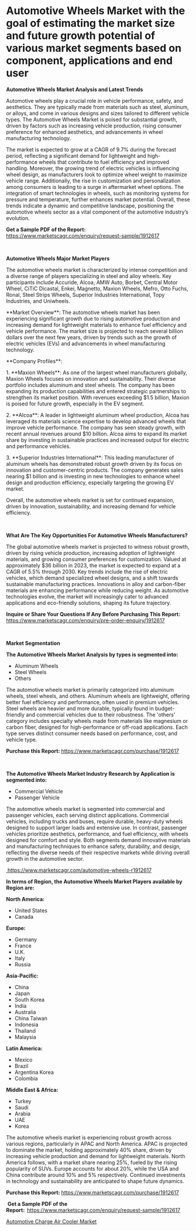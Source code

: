 <p><h1>Automotive Wheels Market with the goal of estimating the market size and future growth potential of various market segments based on component, applications and end user</h1></p><p><strong>Automotive Wheels Market Analysis and Latest Trends</strong></p>
<p><p>Automotive wheels play a crucial role in vehicle performance, safety, and aesthetics. They are typically made from materials such as steel, aluminum, or alloys, and come in various designs and sizes tailored to different vehicle types. The Automotive Wheels Market is poised for substantial growth, driven by factors such as increasing vehicle production, rising consumer preference for enhanced aesthetics, and advancements in wheel manufacturing technology.</p><p>The market is expected to grow at a CAGR of 9.7% during the forecast period, reflecting a significant demand for lightweight and high-performance wheels that contribute to fuel efficiency and improved handling. Moreover, the growing trend of electric vehicles is influencing wheel design, as manufacturers look to optimize wheel weight to maximize vehicle range. Additionally, the rise in customization and personalization among consumers is leading to a surge in aftermarket wheel options. The integration of smart technologies in wheels, such as monitoring systems for pressure and temperature, further enhances market potential. Overall, these trends indicate a dynamic and competitive landscape, positioning the automotive wheels sector as a vital component of the automotive industry’s evolution.</p></p>
<p><strong>Get a Sample PDF of the Report:&nbsp;</strong> <a href="https://www.marketscagr.com/enquiry/request-sample/1912617?utm_campaign=2039&utm_medium=2&utm_source=Github&utm_content=ia&utm_term=30032025&utm_id=automotive-wheels">https://www.marketscagr.com/enquiry/request-sample/1912617</a></p>
<p>&nbsp;</p>
<p><strong>Automotive Wheels Major Market Players</strong></p>
<p><p>The automotive wheels market is characterized by intense competition and a diverse range of players specializing in steel and alloy wheels. Key participants include Accuride, Alcoa, AMW Auto, Borbet, Central Motor Wheel, CiTiC Dicastal, Enkei, Magnetto, Maxion Wheels, Mefro, Otto Fuchs, Ronal, Steel Strips Wheels, Superior Industries International, Topy Industries, and Uniwheels.</p><p>**Market Overview**: The automotive wheels market has been experiencing significant growth due to rising automotive production and increasing demand for lightweight materials to enhance fuel efficiency and vehicle performance. The market size is projected to reach several billion dollars over the next few years, driven by trends such as the growth of electric vehicles (EVs) and advancements in wheel manufacturing technology.</p><p>**Company Profiles**:</p><p>1. **Maxion Wheels**: As one of the largest wheel manufacturers globally, Maxion Wheels focuses on innovation and sustainability. Their diverse portfolio includes aluminum and steel wheels. The company has been expanding its production capabilities and entered strategic partnerships to strengthen its market position. With revenues exceeding $1.5 billion, Maxion is poised for future growth, especially in the EV segment.</p><p>2. **Alcoa**: A leader in lightweight aluminum wheel production, Alcoa has leveraged its materials science expertise to develop advanced wheels that improve vehicle performance. The company has seen steady growth, with recent annual revenues around $10 billion. Alcoa aims to expand its market share by investing in sustainable practices and increased output for electric and performance vehicles.</p><p>3. **Superior Industries International**: This leading manufacturer of aluminum wheels has demonstrated robust growth driven by its focus on innovation and customer-centric products. The company generates sales nearing $1 billion and is investing in new technologies to enhance wheel design and production efficiency, especially targeting the growing EV market.</p><p>Overall, the automotive wheels market is set for continued expansion, driven by innovation, sustainability, and increasing demand for vehicle efficiency.</p></p>
<p>&nbsp;</p>
<p><strong>What Are The Key Opportunities For Automotive Wheels Manufacturers?</strong></p>
<p><p>The global automotive wheels market is projected to witness robust growth, driven by rising vehicle production, increasing adoption of lightweight materials, and growing consumer preferences for customization. Valued at approximately $36 billion in 2023, the market is expected to expand at a CAGR of 5.5% through 2030. Key trends include the rise of electric vehicles, which demand specialized wheel designs, and a shift towards sustainable manufacturing practices. Innovations in alloy and carbon-fiber materials are enhancing performance while reducing weight. As automotive technologies evolve, the market will increasingly cater to advanced applications and eco-friendly solutions, shaping its future trajectory.</p></p>
<p><strong>Inquire or Share Your Questions If Any Before Purchasing This Report:</strong> <a href="https://www.marketscagr.com/enquiry/pre-order-enquiry/1912617?utm_campaign=2039&utm_medium=2&utm_source=Github&utm_content=ia&utm_term=30032025&utm_id=automotive-wheels">https://www.marketscagr.com/enquiry/pre-order-enquiry/1912617</a></p>
<p>&nbsp;</p>
<p><strong>Market Segmentation</strong></p>
<p><strong>The Automotive Wheels Market Analysis by types is segmented into:</strong></p>
<p><ul><li>Aluminum Wheels</li><li>Steel Wheels</li><li>Others</li></ul></p>
<p><p>The automotive wheels market is primarily categorized into aluminum wheels, steel wheels, and others. Aluminum wheels are lightweight, offering better fuel efficiency and performance, often used in premium vehicles. Steel wheels are heavier and more durable, typically found in budget-friendly and commercial vehicles due to their robustness. The 'others' category includes specialty wheels made from materials like magnesium or carbon fiber, designed for high-performance or off-road applications. Each type serves distinct consumer needs based on performance, cost, and vehicle type.</p></p>
<p><strong>Purchase this Report:&nbsp;</strong><a href="https://www.marketscagr.com/purchase/1912617?utm_campaign=2039&utm_medium=2&utm_source=Github&utm_content=ia&utm_term=30032025&utm_id=automotive-wheels">https://www.marketscagr.com/purchase/1912617</a></p>
<p>&nbsp;</p>
<p><strong>The Automotive Wheels Market Industry Research by Application is segmented into:</strong></p>
<p><ul><li>Commercial Vehicle</li><li>Passenger Vehicle</li></ul></p>
<p><p>The automotive wheels market is segmented into commercial and passenger vehicles, each serving distinct applications. Commercial vehicles, including trucks and buses, require durable, heavy-duty wheels designed to support larger loads and extensive use. In contrast, passenger vehicles prioritize aesthetics, performance, and fuel efficiency, with wheels designed for comfort and style. Both segments demand innovative materials and manufacturing techniques to enhance safety, durability, and design, reflecting the diverse needs of their respective markets while driving overall growth in the automotive sector.</p></p>
<p><a href="https://www.marketscagr.com/automotive-wheels-r1912617?utm_campaign=2039&utm_medium=2&utm_source=Github&utm_content=ia&utm_term=30032025&utm_id=automotive-wheels">&nbsp;https://www.marketscagr.com/automotive-wheels-r1912617</a></p>
<p><strong>In terms of Region, the Automotive Wheels Market Players available by Region are:</strong></p>
<p>
    <p> <strong> North America: </strong>
        <ul>
            <li>United States</li>
            <li>Canada</li>
        </ul>
        </p> 
    <p> <strong> Europe: </strong>
        <ul>
            <li>Germany</li>
            <li>France</li>
            <li>U.K.</li>
            <li>Italy</li>
            <li>Russia</li>
        </ul>
        </p> 
    <p> <strong> Asia-Pacific: </strong>
        <ul>
            <li>China</li>
            <li>Japan</li>
            <li>South Korea</li>
            <li>India</li>
            <li>Australia</li>
            <li>China Taiwan</li>
            <li>Indonesia</li>
            <li>Thailand</li>
            <li>Malaysia</li>
        </ul>
        </p> 
    <p> <strong> Latin America: </strong>
        <ul>
            <li>Mexico</li>
            <li>Brazil</li>
            <li>Argentina Korea</li>
            <li>Colombia</li>
        </ul>
        </p> 
    <p> <strong> Middle East & Africa: </strong>
        <ul>
            <li>Turkey</li>
            <li>Saudi</li>
            <li>Arabia</li>
            <li>UAE</li>
            <li>Korea</li>
        </ul>
    </p>
    </p>
<p><p>The automotive wheels market is experiencing robust growth across various regions, particularly in APAC and North America. APAC is projected to dominate the market, holding approximately 40% share, driven by increasing vehicle production and demand for lightweight materials. North America follows, with a market share nearing 25%, fueled by the rising popularity of SUVs. Europe accounts for about 20%, while the USA and China contribute around 10% and 5% respectively. Continued investments in technology and sustainability are anticipated to shape future dynamics.</p></p>
<p><strong>Purchase this Report: </strong><a href="https://www.marketscagr.com/purchase/1912617?utm_campaign=2039&utm_medium=2&utm_source=Github&utm_content=ia&utm_term=30032025&utm_id=automotive-wheels">https://www.marketscagr.com/purchase/1912617</a></p>
<p>&nbsp;<strong>Get a Sample PDF of the Report:&nbsp;&nbsp;</strong><a href="https://www.marketscagr.com/enquiry/request-sample/1912617?utm_campaign=2039&utm_medium=2&utm_source=Github&utm_content=ia&utm_term=30032025&utm_id=automotive-wheels">https://www.marketscagr.com/enquiry/request-sample/1912617</a></p>
<p><strong></strong></p>
<p><p><a href="https://github.com/SamiaChowdhury801/Market-Research-Report-List-2/blob/main/automotive-charge-air-cooler-market.md?utm_campaign=2039&utm_medium=2&utm_source=Github&utm_content=ia&utm_term=30032025&utm_id=automotive-wheels">Automotive Charge Air Cooler Market</a></p></p>